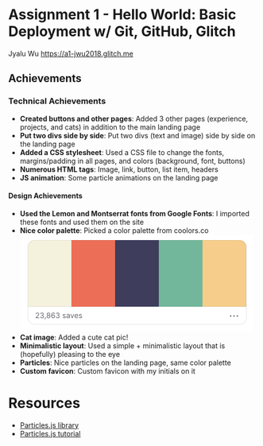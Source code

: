 Assignment 1 - Hello World: Basic Deployment w/ Git, GitHub, Glitch
===
Jyalu Wu
https://a1-jwu2018.glitch.me


Achievements
---
### Technical Achievements
- **Created buttons and other pages**: Added 3 other pages (experience, projects, and cats) in addition to the main landing page
- **Put two divs side by side**: Put two divs (text and image) side by side on the landing page
- **Added a CSS stylesheet**: Used a CSS file to change the fonts,  margins/padding in all pages, and colors (background, font, buttons)
- **Numerous HTML tags**: Image, link, button, list item, headers
- **JS animation**: Some particle animations on the landing page

#### Design Achievements
- **Used the Lemon and Montserrat fonts from Google Fonts**: I imported these fonts and used them on the site
- **Nice color palette**: Picked a color palette from coolors.co
![Color Palette](Palette.png)
- **Cat image**: Added a cute cat pic!
- **Minimalistic layout**: Used a simple + minimalistic layout that is (hopefully) pleasing to the eye
- **Particles**: Nice particles on the landing page, same color palette
- **Custom favicon**: Custom favicon with my initials on it


Resources
===
- [Particles.js library](https://github.com/VincentGarreau/particles.js/)
- [Particles.js tutorial](https://redstapler.co/particles-js-tutorial/)